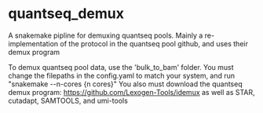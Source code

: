 # quantseq_demux

A snakemake pipline for demuxing quantseq pools. Mainly a re-implementation of the protocol in the quantseq pool github, and uses their demux program

To demux quantseq pool data, use the 'bulk_to_bam' folder.  You must change the filepaths in the config.yaml to match your system, and run "snakemake --n-cores {n cores}"
You also must download the quantseq demux program: https://github.com/Lexogen-Tools/idemux as well as STAR, cutadapt, SAMTOOLS, and umi-tools

